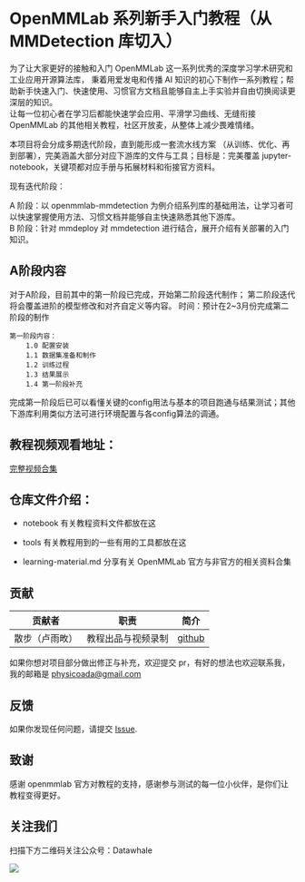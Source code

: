 # OpenMMLab 系列新手入门教程（从 MMDetection 库切入）

为了让大家更好的接触和入门 OpenMMLab 这一系列优秀的深度学习学术研究和工业应用开源算法库，
秉着用爱发电和传播 AI 知识的初心下制作一系列教程；帮助新手快速入门、快速使用、习惯官方文档且能够自主上手实验并自由切换阅读更深层的知识。  
让每一位初心者在学习后都能快速学会应用、平滑学习曲线、无缝衔接 OpenMMLab 的其他相关教程，社区开放麦，从整体上减少畏难情绪。

本项目将会分成多期迭代阶段，直到能形成一套流水线方案 （从训练、优化、再到部署），完美涵盖大部分对应下游库的文件与工具；目标是：完美覆盖 jupyter-notebook，关键项都对应手册与拓展材料和衔接官方资料。

现有迭代阶段：

A 阶段：以 openmmlab-mmdetection 为例介绍系列库的基础用法，让学习者可以快速掌握使用方法、习惯文档并能够自主快速熟悉其他下游库。    
B 阶段：针对 mmdeploy 对 mmdetection 进行结合，展开介绍有关部署的入门知识。

## A阶段内容
对于A阶段，目前其中的第一阶段已完成，开始第二阶段迭代制作；
第二阶段迭代将会覆盖进阶的模型修改和对齐自定义等内容。
时间：预计在2~3月份完成第二阶段的制作
```text
第一阶段内容：
    1.0 配置安装
    1.1 数据集准备和制作
    1.2 训练过程
    1.3 结果展示
    1.4 第一阶段补充
```

完成第一阶段后已可以看懂关键的config用法与基本的项目跑通与结果测试；其他下游库利用类似方法可进行环境配置与各config算法的调通。

## 教程视频观看地址：
[完整视频合集](https://space.bilibili.com/431850986/channel/collectiondetail?sid=743765)

## 仓库文件介绍：

- notebook 
有关教程资料文件都放在这

- tools
有关教程用到的一些有用的工具都放在这

- learning-material.md
分享有关 OpenMMLab 官方与非官方的相关资料合集

## 贡献
|贡献者|职责|简介|
|  ----  | ----  |  ----  |
|散步（卢雨畋）|教程出品与视频录制|[github](https://github.com/sanbuphy)|


如果你想对项目部分做出修正与补充，欢迎提交 pr，有好的想法也欢迎联系我，我的邮箱是 physicoada@gmail.com


## 反馈
如果你发现任何问题，请提交 [Issue](https://github.com/datawhalechina/openmmlab-tutorial/issues).

## 致谢

感谢 openmmlab 官方对教程的支持，感谢参与测试的每一位小伙伴，是你们让教程变得更好。

## 关注我们

扫描下方二维码关注公众号：Datawhale

![](https://raw.githubusercontent.com/datawhalechina/pumpkin-book/master/res/qrcode.jpeg)
